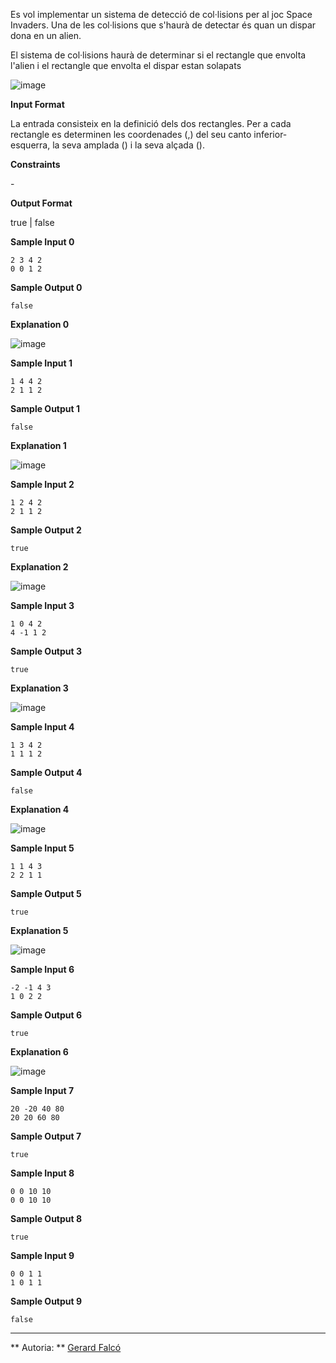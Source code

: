 Es vol implementar un sistema de detecció de col·lisions per al joc
Space Invaders. Una de les col·lisions que s'haurà de detectar és quan
un dispar dona en un alien.

El sistema de col·lisions haurà de determinar si el rectangle que
envolta l'alien i el rectangle que envolta el dispar estan solapats

![image](1556267080-5852f74644-invaders.png)

**Input Format**

La entrada consisteix en la definició dels dos rectangles. Per a cada
rectangle es determinen les coordenades (,) del seu canto
inferior-esquerra, la seva amplada () i la seva alçada ().

**Constraints**

\-

**Output Format**

true | false

**Sample Input 0**

    2 3 4 2
    0 0 1 2

**Sample Output 0**

    false

**Explanation 0**

![image](1556268123-3520e7d647-invaders1.png)

**Sample Input 1**

    1 4 4 2
    2 1 1 2

**Sample Output 1**

    false

**Explanation 1**

![image](1556268246-9de6b7378f-invaders2.png)

**Sample Input 2**

    1 2 4 2
    2 1 1 2

**Sample Output 2**

    true

**Explanation 2**

![image](1556268298-3f6f7eaf9d-invaders3.png)

**Sample Input 3**

    1 0 4 2
    4 -1 1 2

**Sample Output 3**

    true

**Explanation 3**

![image](1556268414-decb7c5c18-invaders4.png)

**Sample Input 4**

    1 3 4 2
    1 1 1 2

**Sample Output 4**

    false

**Explanation 4**

![image](1556268518-5dbd54bea2-invaders5.png)

**Sample Input 5**

    1 1 4 3
    2 2 1 1

**Sample Output 5**

    true

**Explanation 5**

![image](1556268609-e363207d98-invaders6.png)

**Sample Input 6**

    -2 -1 4 3
    1 0 2 2

**Sample Output 6**

    true

**Explanation 6**

![image](1556268707-ce9cb439e8-invaders7.png)

**Sample Input 7**

    20 -20 40 80
    20 20 60 80

**Sample Output 7**

    true

**Sample Input 8**

    0 0 10 10
    0 0 10 10

**Sample Output 8**

    true

**Sample Input 9**

    0 0 1 1
    1 0 1 1

**Sample Output 9**

    false

----------

** Autoria: **
[Gerard Falcó](https://github.com/gerardfp)

